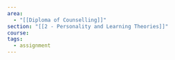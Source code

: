 ```yaml
---
area:
  - "[[Diploma of Counselling]]"
section: "[[2 - Personality and Learning Theories]]"
course: 
tags:
  - assignment
---
```

